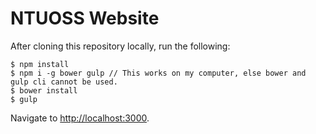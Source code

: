 # NTUOSS Website

After cloning this repository locally, run the following:

```
$ npm install
$ npm i -g bower gulp // This works on my computer, else bower and gulp cli cannot be used.
$ bower install
$ gulp
```

Navigate to [http://localhost:3000](http://localhost:3000).
